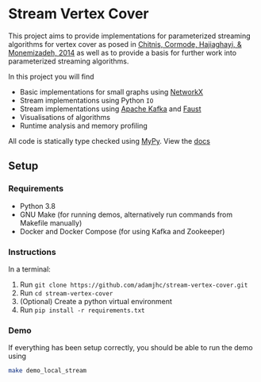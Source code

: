 # Stream Vertex Cover

This project aims to provide implementations for parameterized streaming algorithms for vertex cover as posed in [Chitnis, Cormode, Hajiaghayi, & Monemizadeh, 2014](https://arxiv.org/abs/1405.0093) as well as to provide a basis for further work into parameterized streaming algorithms.

In this project you will find

- Basic implementations for small graphs using [NetworkX](https://networkx.github.io/)
- Stream implementations using Python `IO`
- Stream implementations using [Apache Kafka](https://kafka.apache.org/) and [Faust](http://faust.readthedocs.io/)
- Visualisations of algorithms
- Runtime analysis and memory profiling

All code is statically type checked using [MyPy](http://mypy-lang.org/). View the [docs](https://stream-vertex-cover.readthedocs.io/)

## Setup

### Requirements

- Python 3.8
- GNU Make (for running demos, alternatively run commands from Makefile manually)
- Docker and Docker Compose (for using Kafka and Zookeeper)

### Instructions

In a terminal:

1. Run `git clone https://github.com/adamjhc/stream-vertex-cover.git`
2. Run `cd stream-vertex-cover`
3. (Optional) Create a python virtual environment
4. Run `pip install -r requirements.txt`

### Demo

If everything has been setup correctly, you should be able to run the demo using

```sh
make demo_local_stream
````

